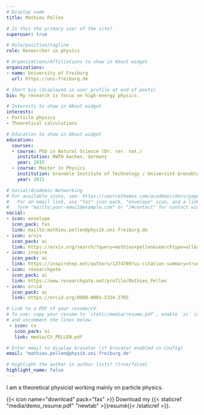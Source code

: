 ```yaml
---
# Display name
title: Mathieu Pellen

# Is this the primary user of the site?
superuser: true

# Role/position/tagline
role: Researcher in physics

# Organizations/Affiliations to show in About widget
organizations:
- name: University of Freiburg
  url: https://uni-freiburg.de

# Short bio (displayed in user profile at end of posts)
bio: My research is focus on high-energy physics.

# Interests to show in About widget
interests:
- Particle physics
- Theoretical calculations

# Education to show in About widget
education:
  courses:
  - course: PhD in Natural Science (Dr. rer. nat.)
    institution: RWTH Aachen, Germany
    year: 2015
  - course: Master in Physics
    institution: Grenoble Institute of Technology / Université Grenoble Alpes, France
    year: 2011

# Social/Academic Networking
# For available icons, see: https://sourcethemes.com/academic/docs/page-builder/#icons
#   For an email link, use "fas" icon pack, "envelope" icon, and a link in the
#   form "mailto:your-email@example.com" or "/#contact" for contact widget.
social:
- icon: envelope
  icon_pack: fas
  link: mailto:mathieu.pellen@physik.uni-freiburg.de
- icon: arxiv
  icon_pack: ai
  link: https://arxiv.org/search/?query=mathieu+pellen&searchtype=all&source=header
- icon: inspire
  icon_pack: ai
  link: https://inspirehep.net/authors/1274709?ui-citation-summary=true
- icon: researchgate
  icon_pack: ai
  link: https://www.researchgate.net/profile/Mathieu_Pellen
- icon: orcid
  icon_pack: ai
  link: https://orcid.org/0000-0001-5324-2765

# Link to a PDF of your resume/CV.
# To use: copy your resume to `static/media/resume.pdf`, enable `ai` icons in `params.toml`, 
# and uncomment the lines below.
 - icon: cv
   icon_pack: ai
   link: media/CV_PELLEN.pdf

# Enter email to display Gravatar (if Gravatar enabled in Config)
email: "mathieu.pellen@physik.uni-freiburg.de"

# Highlight the author in author lists? (true/false)
highlight_name: false
---
```


I am a theoretical physicist working mainly on particle physics.

{{< icon name="download" pack="fas" >}} Download my {{< staticref "media/demo_resume.pdf" "newtab" >}}resumé{{< /staticref >}}.
